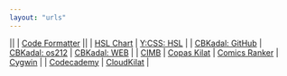 ```yaml
---
layout: "urls"
---
```


||
| [Code Formatter](http://codeformatter.blogspot.com/)
||
| [HSL Chart](https://www.quackit.com/css/color/charts/hsl_color_chart.cfm) | [Y:CSS: HSL](https://www.youtube.com/watch?v=EJtmfkKulNA) |
| [CBKadal: GitHub](https://github.com/cbkadal) | [CBKadal: os212](https://github.com/cbkadal/os212) | [CBKadal: WEB](https://cbkadal.github.io/os201/) |
| [CIMB](https://www.octoclicks.co.id/) | [Copas Kilat](https://rahmatm.samik-ibrahim.vlsm.org/2017/08/copas-kilat.html) | [Comics Ranker](https://www.ranker.com/list/best-comic-strips-ever/ranker-comics/) | [Cygwin](https://devtidbits.com/2011/07/01/cygwin-walkthrough-and-beginners-guide-is-it-linux-for-windows-or-a-posix-compatible-alternative-to-powershell/) |
| [Codecademy](https://www.codecademy.com/) | [CloudKilat](https://portal.cloudkilat.com/) |

